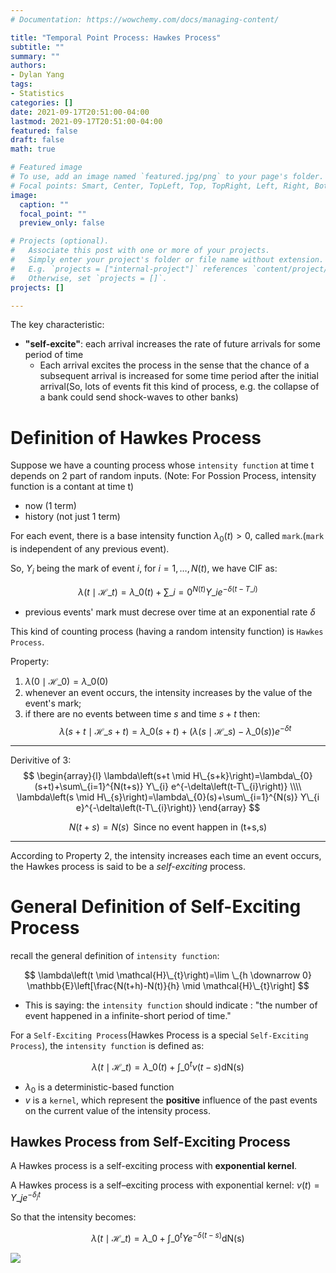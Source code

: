 ```yaml
---
# Documentation: https://wowchemy.com/docs/managing-content/

title: "Temporal Point Process: Hawkes Process"
subtitle: ""
summary: ""
authors: 
- Dylan Yang
tags: 
- Statistics
categories: []
date: 2021-09-17T20:51:00-04:00
lastmod: 2021-09-17T20:51:00-04:00
featured: false
draft: false
math: true

# Featured image
# To use, add an image named `featured.jpg/png` to your page's folder.
# Focal points: Smart, Center, TopLeft, Top, TopRight, Left, Right, BottomLeft, Bottom, BottomRight.
image:
  caption: ""
  focal_point: ""
  preview_only: false

# Projects (optional).
#   Associate this post with one or more of your projects.
#   Simply enter your project's folder or file name without extension.
#   E.g. `projects = ["internal-project"]` references `content/project/deep-learning/index.md`.
#   Otherwise, set `projects = []`.
projects: []

---
```



The key characteristic:
- **"self-excite"**:  each arrival increases the rate of future arrivals for some period of time
  - Each arrival excites the process in the sense that the chance of a subsequent arrival is increased for some time period after the initial arrival(So, lots of events fit this kind of process, e.g. the collapse of a bank could send shock-waves to other banks)



# Definition of Hawkes Process

Suppose we have a counting process whose `intensity function` at time t depends on 2 part of random inputs. (Note: For Possion Process, intensity function is a contant at time t)
- now (1 term)
- history (not just 1 term)

For each event, there is a base intensity function $\lambda_{0}(t)>0$, called `mark`.(`mark` is independent of any previous event).

So, $Y_{i}$ being the mark of event $i$, for $i=1, \ldots, N(t)$, we have CIF as: 

$$\lambda\left(t \mid \mathcal{H}\_{t}\right)=\lambda\_{0}(t)+\sum\_{i=0}^{N(t)} Y\_{i} e^{-\delta\left(t-T\_{i}\right)}$$

- previous events' mark must decrese over time at an exponential rate $\delta$

This kind of counting process (having a random intensity function) is `Hawkes Process`.

Property:
1. $\lambda\left(0 \mid \mathcal{H}\_{0}\right)=\lambda\_{0}(0)$
2. whenever an event occurs, the intensity increases by the value of the event's mark;
3. if there are no events between time $s$ and time $s+t$ then:
    $$\lambda\left(s+t \mid \mathcal{H}\_{s+t}\right)=\lambda\_{0}(s+t)+\left(\lambda\left(s \mid \mathcal{H}\_{s}\right)-\lambda\_{0}(s)\right) e^{-\delta t}$$

---
Derivitive of 3:
$$
\begin{array}{l}
\lambda\left(s+t \mid H\_{s+k}\right)=\lambda\_{0}(s+t)+\sum\_{i=1}^{N(t+s)} Y\_{i} e^{-\delta\left(t-T\_{i}\right)} \\\\
\lambda\left(s \mid H\_{s}\right)=\lambda\_{0}(s)+\sum\_{i=1}^{N(s)} Y\_{i e}^{-\delta\left(t-T\_{i}\right)}
\end{array}
$$

$$N(t+s)=N(s) \;\;\text{Since no event happen in (t+s,s)}$$

---

According to Property 2, the intensity increases each time an event occurs, the Hawkes process is said to be a *self-exciting* process.




# General Definition of Self-Exciting Process

recall the general definition of `intensity function`:

$$
\lambda\left(t \mid \mathcal{H}\_{t}\right)=\lim \_{h \downarrow 0} \mathbb{E}\left[\frac{N(t+h)-N(t)}{h} \mid \mathcal{H}\_{t}\right]
$$
- This is saying: the `intensity function` should indicate : "the number of event happened in a infinite-short period of time."

For a `Self-Exciting Process`(Hawkes Process is a special `Self-Exciting Process`), the `intensity function` is defined as:

$$
\lambda\left(t \mid \mathcal{H}\_{t}\right)=\lambda\_{0}(t)+\int\_{0}^{t} \nu(t-s) \mathrm{d} \mathrm{N}(\mathrm{s})
$$
- $\lambda_0$ is a deterministic-based function
- $v$ is a `kernel`, which represent the **positive** influence of the past events on the current value of the intensity process.

## Hawkes Process from Self-Exciting Process

A Hawkes process is a self-exciting process with **exponential kernel**.

A Hawkes process is a self–exciting process with exponential kernel: $\nu(t)= Y\_{j} e^{-\delta_{j} t}$

So that the intensity becomes:

$$
\lambda\left(t \mid \mathcal{H}\_{t}\right)=\lambda\_{0}+\int\_{0}^{t} Y e^{-\delta(t-s)} \mathrm{d} \mathrm{N}(\mathrm{s})
$$

![](https://cdn.mathpix.com/snip/images/a-6jhkkHE72Eja73igiNYg35tuBwxK3iyZf-gcDBJkQ.original.fullsize.png)


